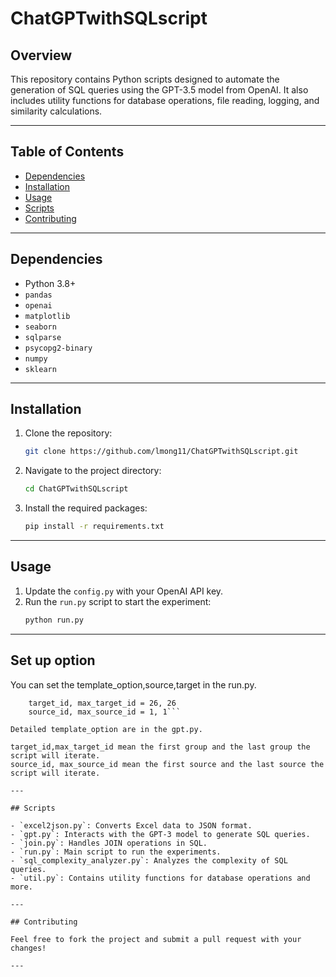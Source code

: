 # ChatGPTwithSQLscript

## Overview

This repository contains Python scripts designed to automate the generation of SQL queries using the GPT-3.5 model from OpenAI. It also includes utility functions for database operations, file reading, logging, and similarity calculations.

---

## Table of Contents

- [Dependencies](#dependencies)
- [Installation](#installation)
- [Usage](#usage)
- [Scripts](#scripts)
- [Contributing](#contributing)

---

## Dependencies

- Python 3.8+
- `pandas`
- `openai`
- `matplotlib`
- `seaborn`
- `sqlparse`
- `psycopg2-binary`
- `numpy`
- `sklearn`

---

## Installation

1. Clone the repository:
    ```bash
    git clone https://github.com/lmong11/ChatGPTwithSQLscript.git
    ```
2. Navigate to the project directory:
    ```bash
    cd ChatGPTwithSQLscript
    ```
3. Install the required packages:
    ```bash
    pip install -r requirements.txt
    ```

---

## Usage

1. Update the `config.py` with your OpenAI API key.
2. Run the `run.py` script to start the experiment:
    ```bash
    python run.py
    ```
---

## Set up option

You can set the template_option,source,target in the run.py.

```template_option = 1
    target_id, max_target_id = 26, 26
    source_id, max_source_id = 1, 1```

Detailed template_option are in the gpt.py.

target_id,max_target_id mean the first group and the last group the script will iterate.
source_id, max_source_id mean the first source and the last source the script will iterate.

---

## Scripts

- `excel2json.py`: Converts Excel data to JSON format.
- `gpt.py`: Interacts with the GPT-3 model to generate SQL queries.
- `join.py`: Handles JOIN operations in SQL.
- `run.py`: Main script to run the experiments.
- `sql_complexity_analyzer.py`: Analyzes the complexity of SQL queries.
- `util.py`: Contains utility functions for database operations and more.

---

## Contributing

Feel free to fork the project and submit a pull request with your changes!

---



